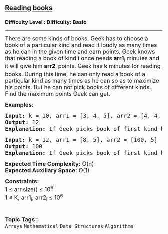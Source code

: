 <h2><a href="https://www.geeksforgeeks.org/problems/reading-books3803/1?page=1&category=Mathematical&status=unsolved&sortBy=difficulty">Reading books</a></h2><h3>Difficulty Level : Difficulty: Basic</h3><hr><div class="problems_problem_content__Xm_eO"><p><span style="font-size: 18px;">There are some kinds of books. Geek has to choose a book of a particular kind and read it loudly as many times as he can in the given time and earn points. Geek knows that reading a book of kind <strong>i</strong> once needs <strong>arr1</strong><sub>i</sub> minutes and it will give him <strong>arr2</strong><sub>i</sub> points. Geek has <strong>k</strong> minutes for reading books. During this time, he can only read a book of a particular kind as many times as he can so as to maximize his points. But he can not pick books of different kinds. Find the maximum points Geek can get.&nbsp;</span></p>
<p><span style="font-size: 18px;"><strong>Examples:</strong></span></p>
<pre><span style="font-size: 18px;"><strong>Input:</strong> k = 10, arr1 = [3, 4, 5], arr2 = [4, 4, 5]
<strong>Output:</strong> 12
<strong>Explanation: </strong>If Geek picks book of first kind he can read it 3 times, he will get 3*4 = 12 points. If Geek picks book of second kind he can read it 2 times, he will 2*4 = 8 points. If Geek picks book of third kind he can read it 2 times, he will get 2*5 = 10 points. So the maximum possible points which he can earn in those 10 minutes is 12.<br></span></pre>
<pre><span style="font-size: 18px;"><strong>Input:</strong> k = 12, arr1 = [8, 5], arr2 = [100, 5]
<strong>Output:</strong> 100
<strong>Explanation: </strong>If Geek picks book of first kind he can read it 1 times, he will get 100*1 = 100 points. If Geek picks book of second kind he can read it 2 times, he will 5*2 = 10 points. So the maximum possible points which he can earn in those 12 minutes is 100.</span></pre>
<p><span style="font-size: 18px;"><strong>Expected Time Complexity:</strong> O(n)<br><strong>Expected Auxiliary Space:</strong> O(1)</span></p>
<p><span style="font-size: 18px;"><strong>Constraints:</strong><br>1 ≤ arr.size() ≤ 10<sup>6</sup><br>1 ≤ K, arr1<sub>i</sub>, arr2<sub>i</sub> ≤ 10<sup>6</sup></span></p></div><br><p><span style=font-size:18px><strong>Topic Tags : </strong><br><code>Arrays</code>&nbsp;<code>Mathematical</code>&nbsp;<code>Data Structures</code>&nbsp;<code>Algorithms</code>&nbsp;